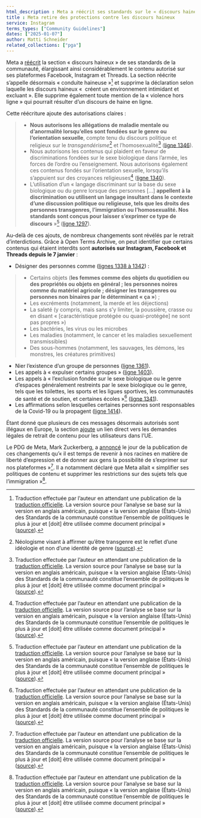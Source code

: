```yaml
---
html_description : Meta a réécrit ses standards sur le « discours haineux » pour Facebook, Instagram et Threads, autorisant explicitement les insultes et les appels à la discrimination sur la base du genre et de l’orientation sexuelle.
title : Meta retire des protections contre les discours haineux
service: Instagram
terms_types: ["Community Guidelines"]
dates: ["2025-01-07"]
author: Matti Schneider
related_collections: ["pga"]
---
```


Meta a [réécrit](https://github.com/OpenTermsArchive/pga-versions/commit/a90e9d276cda1ca23878fd2b2df7cc066d549c20) la section « discours haineux » de ses standards de la communauté, élargissant ainsi considérablement le contenu autorisé sur ses plateformes Facebook, Instagram et Threads. La section réécrite s’appelle désormais « conduite haineuse »[^traduction] et supprime la déclaration selon laquelle les discours haineux «  créent un environnement intimidant et excluant ». Elle supprime également toute mention de la « violence hors ligne » qui pourrait résulter d’un discours de haine en ligne.

Cette réécriture ajoute des autorisations claires :

> - **Nous autorisons les allégations de maladie mentale ou d’anormalité lorsqu’elles sont fondées sur le genre ou l’orientation sexuelle**, compte tenu du discours politique et religieux sur le _transgendérisme_[^transgenderism] et l’homosexualité[^traduction] ([ligne 1346](https://github.com/OpenTermsArchive/pga-versions/commit/a90e9d276cda1ca23878fd2b2df7cc066d549c20#diff-dd1aecfa753374588d9e40f891e39f556b365ad800c9713ef398255bc906aad0R1346)).
> - Nous autorisons les contenus qui plaident en faveur de discriminations fondées sur le sexe biologique dans l’armée, les forces de l’ordre ou l’enseignement. Nous autorisons également ces contenus fondés sur l’orientation sexuelle, lorsqu’ils s’appuient sur des croyances religieuses[^traduction] ([ligne 1340](https://github.com/OpenTermsArchive/pga-versions/commit/a90e9d276cda1ca23878fd2b2df7cc066d549c20#diff-dd1aecfa753374588d9e40f891e39f556b365ad800c9713ef398255bc906aad0R1340)).
> - L’utilisation d’un « langage discriminant sur la base du sexe biologique ou du genre lorsque des personnes […] **appellent à la discrimination ou utilisent un langage insultant dans le contexte d’une discussion politique ou religieuse, tels que les droits des personnes transgenres, l’immigration ou l’homosexualité. Nos standards sont conçus pour laisser s’exprimer ce type de discours** »[^traduction] ([ligne 1297](https://github.com/OpenTermsArchive/pga-versions/commit/a90e9d276cda1ca23878fd2b2df7cc066d549c20#diff-dd1aecfa753374588d9e40f891e39f556b365ad800c9713ef398255bc906aad0R1297)).

Au-delà de ces ajouts, de nombreux changements sont révélés par le retrait d’interdictions. Grâce à Open Terms Archive, on peut identifier que certains contenus qui étaient interdits sont **autorisés sur Instagram, Facebook et Threads depuis le 7 janvier** :

- Désigner des personnes comme ([lignes 1338 à 1342](https://github.com/OpenTermsArchive/pga-versions/commit/a90e9d276cda1ca23878fd2b2df7cc066d549c20#diff-dd1aecfa753374588d9e40f891e39f556b365ad800c9713ef398255bc906aad0L1338-L1342)) :
>
> - Certains objets (**les femmes comme des objets du quotidien ou des propriétés ou objets en général ; les personnes noires comme du matériel agricole ; désigner les transgenres ou personnes non binaires par le déterminant « ça »**) ;
> - Les excréments (notamment, la merde et les déjections)
> - La saleté (y compris, mais sans s’y limiter, la poussière, crasse ou en disant « \[caractéristique protégée ou quasi-protégée\] ne sont pas propres »)
> - Les bactéries, les virus ou les microbes
> - Les maladies (notamment, le cancer et les maladies sexuellement transmissibles)
> - Des sous-hommes (notamment, les sauvages, les démons, les monstres, les créatures primitives)
>
- Nier l’existence d’un groupe de personnes ([ligne 1361](https://github.com/OpenTermsArchive/pga-versions/commit/a90e9d276cda1ca23878fd2b2df7cc066d549c20#diff-dd1aecfa753374588d9e40f891e39f556b365ad800c9713ef398255bc906aad0L1361)).
- Les appels à « expulser certains groupes » ([ligne 1403](https://github.com/OpenTermsArchive/pga-versions/commit/a90e9d276cda1ca23878fd2b2df7cc066d549c20#diff-dd1aecfa753374588d9e40f891e39f556b365ad800c9713ef398255bc906aad0L1403)).
- Les appels à « l’exclusion fondée sur le sexe biologique ou le genre d’espaces généralement restreints par le sexe biologique ou le genre, tels que les toilettes, les sports et les ligues sportives, les communautés de santé et de soutien, et certaines écoles »[^traduction] ([ligne 1341](https://github.com/OpenTermsArchive/pga-versions/commit/a90e9d276cda1ca23878fd2b2df7cc066d549c20#diff-dd1aecfa753374588d9e40f891e39f556b365ad800c9713ef398255bc906aad0R1341)).
- Les affirmations selon lesquelles certaines personnes sont responsables de la Covid-19 ou la propagent ([ligne 1414](https://github.com/OpenTermsArchive/pga-versions/commit/a90e9d276cda1ca23878fd2b2df7cc066d549c20#diff-dd1aecfa753374588d9e40f891e39f556b365ad800c9713ef398255bc906aad0L1414)).

Étant donné que plusieurs de ces messages désormais autorisés sont illégaux en Europe, la section [ajoute](https://github.com/OpenTermsArchive/pga-versions/commit/a90e9d276cda1ca23878fd2b2df7cc066d549c20#diff-dd1aecfa753374588d9e40f891e39f556b365ad800c9713ef398255bc906aad0R1364) un lien direct vers les demandes légales de retrait de contenu pour les utilisateurs dans l’UE.

Le PDG de Meta, Mark Zuckerberg, a [annoncé](https://www.threads.net/@zuck/post/DEhgYx4JbEG) le jour de la publication de ces changements qu’« il est temps de revenir à nos racines en matière de liberté d’expression et de donner aux gens la possibilité de s’exprimer sur nos plateformes »[^traduction]. Il a notamment déclaré que Meta allait « simplifier ses politiques de contenu et supprimer les restrictions sur des sujets tels que l’immigration »[^traduction].

[^traduction]: Traduction effectuée par l’auteur en attendant une publication de la [traduction officielle](https://transparency.meta.com/fr-fr/policies/community-standards/hateful-conduct/). La version source pour l’analyse se base sur la version en anglais américain, puisque « la version anglaise (États-Unis) des Standards de la communauté constitue l’ensemble de politiques le plus à jour et [doit] être utilisée comme document principal » ([source](https://transparency.meta.com/fr-fr/policies/community-standards/)).
[^transgenderism]: Néologisme visant à affirmer qu’être transgenre est le reflet d’une idéologie et non d’une identité de genre ([source](https://glaad.org/transgenderism-definition-meaning-anti-lgbt-online-hate/)).
